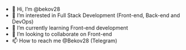 - 👋 Hi, I’m @bekov28
- 👀 I’m interested in Full Stack Development (Front-end, Back-end and DevOps)
- 🌱 I’m currently learning Front-end development
- 💞️ I’m looking to collaborate on Front-end 
- 📫 How to reach me @Bekov28 (Telegram)

<!---
Bekov28/Bekov28 is a ✨ special ✨ repository because its `README.md` (this file) appears on your GitHub profile.
You can click the Preview link to take a look at your changes.
--->
